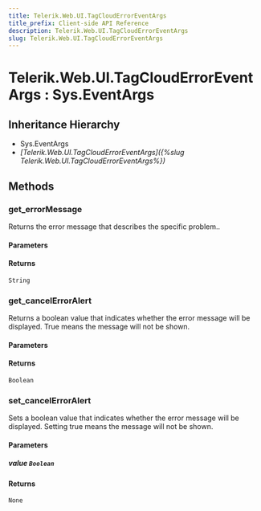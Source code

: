 ```yaml
---
title: Telerik.Web.UI.TagCloudErrorEventArgs
title_prefix: Client-side API Reference
description: Telerik.Web.UI.TagCloudErrorEventArgs
slug: Telerik.Web.UI.TagCloudErrorEventArgs
---
```


# Telerik.Web.UI.TagCloudErrorEventArgs : Sys.EventArgs

## Inheritance Hierarchy

* Sys.EventArgs
* *[Telerik.Web.UI.TagCloudErrorEventArgs]({%slug Telerik.Web.UI.TagCloudErrorEventArgs%})*


## Methods

###  get_errorMessage

Returns the error message that describes the specific problem.. 

#### Parameters

#### Returns

`String` 

### get_cancelErrorAlert

Returns a boolean value that indicates whether the error message will be displayed. True means the message will not be shown. 

#### Parameters

#### Returns

`Boolean` 

### set_cancelErrorAlert

Sets a boolean value that indicates whether the error message will be displayed. Setting true means the message will not be shown. 

#### Parameters

##### value `Boolean`

#### Returns

`None` 

